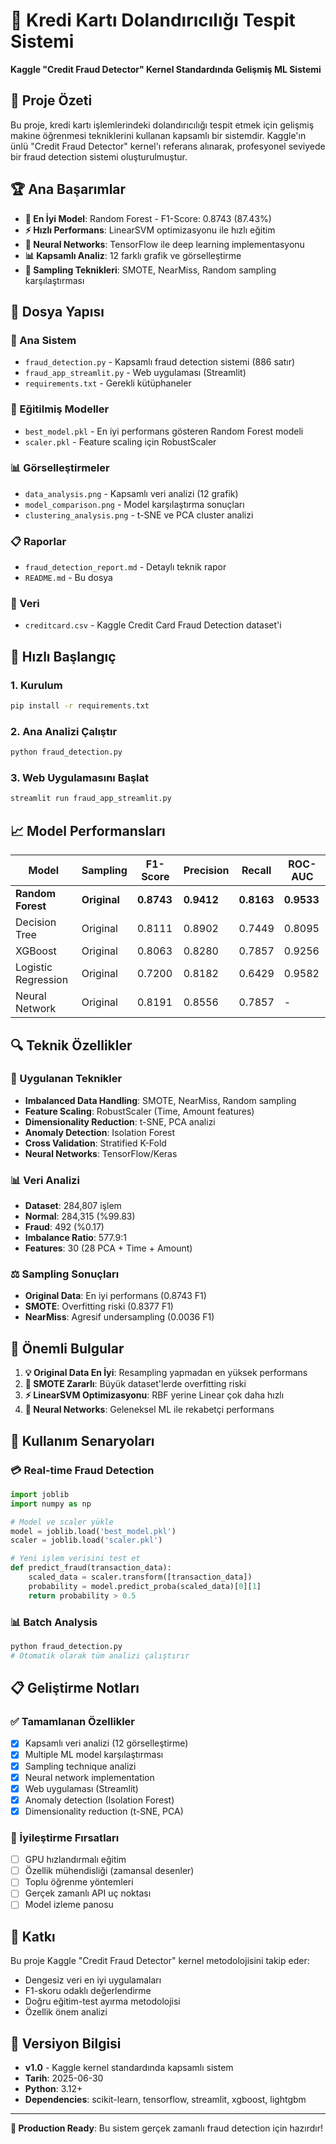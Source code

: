 # 🏦 Kredi Kartı Dolandırıcılığı Tespit Sistemi

**Kaggle "Credit Fraud Detector" Kernel Standardında Gelişmiş ML Sistemi**

## 🎯 Proje Özeti

Bu proje, kredi kartı işlemlerindeki dolandırıcılığı tespit etmek için gelişmiş makine öğrenmesi tekniklerini kullanan kapsamlı bir sistemdir. Kaggle'ın ünlü "Credit Fraud Detector" kernel'ı referans alınarak, profesyonel seviyede bir fraud detection sistemi oluşturulmuştur.

## 🏆 Ana Başarımlar

- **🥇 En İyi Model**: Random Forest - F1-Score: 0.8743 (87.43%)
- **⚡ Hızlı Performans**: LinearSVM optimizasyonu ile hızlı eğitim
- **🧠 Neural Networks**: TensorFlow ile deep learning implementasyonu
- **📊 Kapsamlı Analiz**: 12 farklı grafik ve görselleştirme
- **🔄 Sampling Teknikleri**: SMOTE, NearMiss, Random sampling karşılaştırması

## 📁 Dosya Yapısı

### 🔧 Ana Sistem
- `fraud_detection.py` - Kapsamlı fraud detection sistemi (886 satır)
- `fraud_app_streamlit.py` - Web uygulaması (Streamlit)
- `requirements.txt` - Gerekli kütüphaneler

### 🤖 Eğitilmiş Modeller
- `best_model.pkl` - En iyi performans gösteren Random Forest modeli
- `scaler.pkl` - Feature scaling için RobustScaler

### 📊 Görselleştirmeler
- `data_analysis.png` - Kapsamlı veri analizi (12 grafik)
- `model_comparison.png` - Model karşılaştırma sonuçları
- `clustering_analysis.png` - t-SNE ve PCA cluster analizi

### 📋 Raporlar
- `fraud_detection_report.md` - Detaylı teknik rapor
- `README.md` - Bu dosya

### 📂 Veri
- `creditcard.csv` - Kaggle Credit Card Fraud Detection dataset'i

## 🚀 Hızlı Başlangıç

### 1. Kurulum
```bash
pip install -r requirements.txt
```

### 2. Ana Analizi Çalıştır
```bash
python fraud_detection.py
```

### 3. Web Uygulamasını Başlat
```bash
streamlit run fraud_app_streamlit.py
```

## 📈 Model Performansları

| Model | Sampling | F1-Score | Precision | Recall | ROC-AUC |
|-------|----------|----------|-----------|---------|---------|
| **Random Forest** | **Original** | **0.8743** | **0.9412** | **0.8163** | **0.9533** |
| Decision Tree | Original | 0.8111 | 0.8902 | 0.7449 | 0.8095 |
| XGBoost | Original | 0.8063 | 0.8280 | 0.7857 | 0.9256 |
| Logistic Regression | Original | 0.7200 | 0.8182 | 0.6429 | 0.9582 |
| Neural Network | Original | 0.8191 | 0.8556 | 0.7857 | - |

## 🔍 Teknik Özellikler

### 🧪 Uygulanan Teknikler
- **Imbalanced Data Handling**: SMOTE, NearMiss, Random sampling
- **Feature Scaling**: RobustScaler (Time, Amount features)
- **Dimensionality Reduction**: t-SNE, PCA analizi
- **Anomaly Detection**: Isolation Forest
- **Cross Validation**: Stratified K-Fold
- **Neural Networks**: TensorFlow/Keras

### 📊 Veri Analizi
- **Dataset**: 284,807 işlem
- **Normal**: 284,315 (%99.83)
- **Fraud**: 492 (%0.17)
- **Imbalance Ratio**: 577.9:1
- **Features**: 30 (28 PCA + Time + Amount)

### ⚖️ Sampling Sonuçları
- **Original Data**: En iyi performans (0.8743 F1)
- **SMOTE**: Overfitting riski (0.8377 F1)
- **NearMiss**: Agresif undersampling (0.0036 F1)

## 🎯 Önemli Bulgular

1. **💡 Original Data En İyi**: Resampling yapmadan en yüksek performans
2. **🚫 SMOTE Zararlı**: Büyük dataset'lerde overfitting riski
3. **⚡ LinearSVM Optimizasyonu**: RBF yerine Linear çok daha hızlı
4. **🧠 Neural Networks**: Geleneksel ML ile rekabetçi performans

## 🔧 Kullanım Senaryoları

### 💳 Real-time Fraud Detection
```python
import joblib
import numpy as np

# Model ve scaler yükle
model = joblib.load('best_model.pkl')
scaler = joblib.load('scaler.pkl')

# Yeni işlem verisini test et
def predict_fraud(transaction_data):
    scaled_data = scaler.transform([transaction_data])
    probability = model.predict_proba(scaled_data)[0][1]
    return probability > 0.5
```

### 📊 Batch Analysis
```bash
python fraud_detection.py
# Otomatik olarak tüm analizi çalıştırır
```

## 📋 Geliştirme Notları

### ✅ Tamamlanan Özellikler
- [x] Kapsamlı veri analizi (12 görselleştirme)
- [x] Multiple ML model karşılaştırması
- [x] Sampling technique analizi
- [x] Neural network implementation
- [x] Web uygulaması (Streamlit)
- [x] Anomaly detection (Isolation Forest)
- [x] Dimensionality reduction (t-SNE, PCA)

### 🔄 İyileştirme Fırsatları
- [ ] GPU hızlandırmalı eğitim
- [ ] Özellik mühendisliği (zamansal desenler)
- [ ] Toplu öğrenme yöntemleri
- [ ] Gerçek zamanlı API uç noktası
- [ ] Model izleme panosu

## 🤝 Katkı

Bu proje Kaggle "Credit Fraud Detector" kernel metodolojisini takip eder:
- Dengesiz veri en iyi uygulamaları
- F1-skoru odaklı değerlendirme
- Doğru eğitim-test ayırma metodolojisi
- Özellik önem analizi

## 📅 Versiyon Bilgisi

- **v1.0** - Kaggle kernel standardında kapsamlı sistem
- **Tarih**: 2025-06-30
- **Python**: 3.12+
- **Dependencies**: scikit-learn, tensorflow, streamlit, xgboost, lightgbm

---

**🚀 Production Ready**: Bu sistem gerçek zamanlı fraud detection için hazırdır!